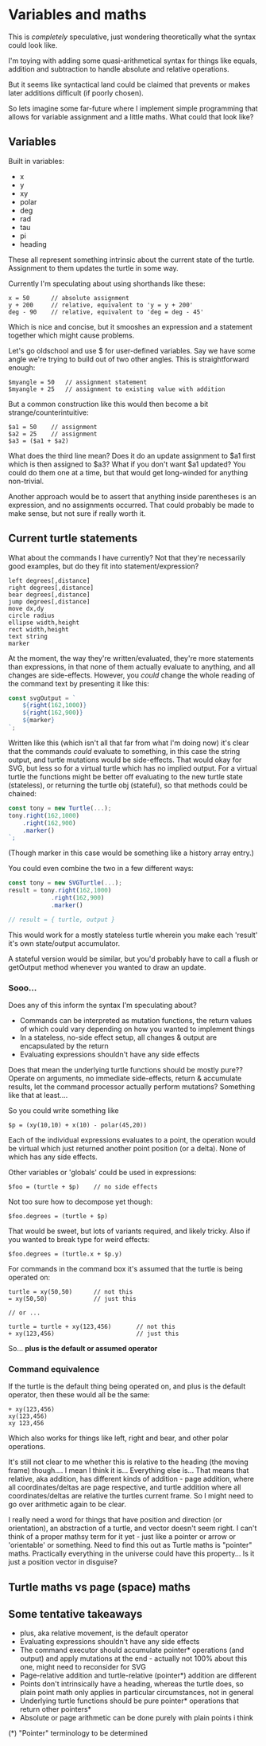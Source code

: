 Variables and maths
===================

This is *completely* speculative, just wondering theoretically what the syntax could look like.

I'm toying with adding some quasi-arithmetical syntax for things like equals, addition and subtraction to handle absolute and relative operations.

But it seems like syntactical land could be claimed that prevents or makes later additions difficult (if poorly chosen).


So lets imagine some far-future where I implement simple programming that allows for variable assignment and a little maths.
What could that look like?


Variables
---------

Built in variables:
* x
* y
* xy
* polar
* deg
* rad
* tau
* pi
* heading

These all represent something intrinsic about the current state of the turtle.
Assignment to them updates the turtle in some way.

Currently I'm speculating about using shorthands like these:

```
x = 50		// absolute assignment
y + 200		// relative, equivalent to 'y = y + 200'
deg - 90	// relative, equivalent to 'deg = deg - 45'
```

Which is nice and concise, but it smooshes an expression and a statement together which might cause problems.

Let's go oldschool and use $ for user-defined variables.
Say we have some angle we're trying to build out of two other angles.
This is straightforward enough:
```
$myangle = 50	// assignment statement
$myangle + 25	// assignment to existing value with addition
```
But a common construction like this would then become a bit strange/counterintuitive:
```
$a1 = 50	// assignment
$a2 = 25	// assignment
$a3 = ($a1 + $a2)
```
What does the third line mean? Does it do an update assignment to $a1 first which is then assigned to $a3?
What if you don't want $a1 updated?
You could do them one at a time, but that would get long-winded for anything non-trivial.

Another approach would be to assert that anything inside parentheses is an expression, and no assignments occurred.
That could probably be made to make sense, but not sure if really worth it.


Current turtle statements
-------------------------

What about the commands I have currently?
Not that they're necessarily good examples, but do they fit into statement/expression?
```
left degrees[,distance]
right degrees[,distance]
bear degrees[,distance]
jump degrees[,distance]
move dx,dy
circle radius
ellipse width,height
rect width,height
text string
marker
```

At the moment, the way they're written/evaluated, they're more statements than expressions, in that none of them actually evaluate to anything, and all changes are side-effects.
However, you *could* change the whole reading of the command text by presenting it like this:
```js
const svgOutput = `
	${right(162,1000)}
	${right(162,900)}
	${marker}
`;
```
Written like this (which isn't all that far from what I'm doing now) it's clear that the commands *could* evaluate to something, in this case the string output, and turtle mutations would be side-effects.
That would okay for SVG, but less so for a virtual turtle which has no implied output.
For a virtual turtle the functions might be better off evaluating to the new turtle state (stateless), or returning the turtle obj (stateful), so that methods could be chained:
```js
const tony = new Turtle(...);
tony.right(162,1000)
	.right(162,900)
	.marker()
`;
```
(Though marker in this case would be something like a history array entry.)

You could even combine the two in a few different ways:

```js
const tony = new SVGTurtle(...);
result = tony.right(162,1000)
			.right(162,900)
			.marker()

// result = { turtle, output }

```
This would work for a mostly stateless turtle wherein you make each 'result' it's own state/output accumulator.

A stateful version would be similar, but you'd probably have to call a flush or getOutput method whenever you wanted to draw an update.



### Sooo...

Does any of this inform the syntax I'm speculating about?
* Commands can be interpreted as mutation functions, the return values of which could vary depending on how you wanted to implement things
* In a stateless, no-side effect setup, all changes & output are encapsulated by the return
* Evaluating expressions shouldn't have any side effects

Does that mean the underlying turtle functions should be mostly pure??
Operate on arguments, no immediate side-effects, return & accumulate results, let the command processor actually perform mutations?
Something like that at least....

So you could write something like
```
$p = (xy(10,10) + x(10) - polar(45,20))
```
Each of the individual expressions evaluates to a point, the operation would be virtual which just returned another point position (or a delta).
None of which has any side effects.

Other variables or 'globals' could be used in expressions:
```
$foo = (turtle + $p)	// no side effects
```

Not too sure how to decompose yet though:
```
$foo.degrees = (turtle + $p)
```
That would be sweet, but lots of variants required, and likely tricky.
Also if you wanted to break type for weird effects:
```
$foo.degrees = (turtle.x + $p.y)
```

For commands in the command box it's assumed that the turtle is being operated on:
```
turtle = xy(50,50)		// not this
= xy(50,50)				// just this

// or ...

turtle = turtle + xy(123,456)		// not this
+ xy(123,456)						// just this
```

So...
**plus is the default or assumed operator**

### Command equivalence

If the turtle is the default thing being operated on, and plus is the default operator, then these would all be the same:
```
+ xy(123,456)
xy(123,456)
xy 123,456
```

Which also works for things like left, right and bear, and other polar operations.

It's still not clear to me whether this is relative to the heading (the moving frame) though.... I mean I think it is...
Everything else is...
That means that relative, aka addition, has different kinds of addition - page addition, where all coordinates/deltas are page respective, and turtle addition where all coordinates/deltas are relative the turtles current frame.
So I might need to go over arithmetic again to be clear.

I really need a word for things that have position and direction (or orientation), an abstraction of a turtle, and vector doesn't seem right.
I can't think of a proper mathsy term for it yet - just like a pointer or arrow or 'orientable' or something.
Need to find this out as Turtle maths is "pointer" maths.
Practically everything in the universe could have this property...
Is it just a position vector in disguise?


Turtle maths vs page (space) maths
----------------------------------







Some tentative takeaways
------------------------

* plus, aka relative movement, is the default operator
* Evaluating expressions shouldn't have any side effects
* The command executor should accumulate pointer* operations (and output) and apply mutations at the end - actually not 100% about this one, might need to reconsider for SVG
* Page-relative addition and turtle-relative (pointer*) addition are different
* Points don't intrinsically have a heading, whereas the turtle does, so plain point math only applies in particular circumstances, not in general
* Underlying turtle functions should be pure pointer* operations that return other pointers*
* Absolute or page arithmetic can be done purely with plain points i think

(*) "Pointer" terminology to be determined

